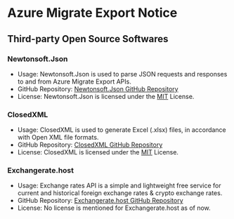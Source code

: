 # Azure Migrate Export Notice

## Third-party Open Source Softwares

### Newtonsoft.Json
- Usage: Newtonsoft.Json is used to parse JSON requests and responses to and from Azure Migrate Export APIs.
- GitHub Repository: [Newtonsoft.Json GitHub Repository][NewtonsoftJsonGitHub]
- License: Newtonsoft.Json is licensed under the [MIT][NewtonsoftJsonLicense] License.

### ClosedXML
- Usage: ClosedXML is used to generate Excel (.xlsx) files, in accordance with Open XML file formats.
- GitHub Repository: [ClosedXML GitHub Repository][ClosedXMLGitHub]
- License: ClosedXML is licensed under the [MIT][ClosedXMLLicense] License.

### Exchangerate.host
- Usage: Exchange rates API is a simple and lightweight free service for current and historical foreign exchange rates & crypto exchange rates.
- GitHub Repository: [Exchangerate.host GitHub Repository][Exchangerate.HostGitHub]
- License: No license is mentioned for Exchangerate.host as of now.
<!-- References -->

[NewtonsoftJsonGithub]: https://github.com/JamesNK/Newtonsoft.Json
[NewtonsoftJsonLicense]: https://github.com/JamesNK/Newtonsoft.Json/blob/master/LICENSE.md

[ClosedXMLGitHub]: https://github.com/ClosedXML/ClosedXML
[ClosedXMLLicense]: https://github.com/ClosedXML/ClosedXML/blob/develop/LICENSE

[Exchangerate.HostGitHub]: https://github.com/Formicka/exchangerate.host